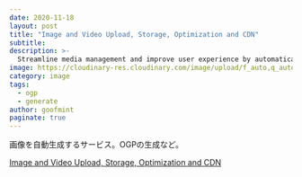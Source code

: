```yaml
---
date: 2020-11-18
layout: post
title: "Image and Video Upload, Storage, Optimization and CDN"
subtitle: 
description: >-
  Streamline media management and improve user experience by automatically delivering images and videos, enhanced and optimized for every user.
image: https://cloudinary-res.cloudinary.com/image/upload/f_auto,q_auto/v1593436815/website/Cld_SocShare_Card_FB.png
category: image
tags:
  - ogp
  - generate
author: goofmint
paginate: true
---
```

画像を自動生成するサービス。OGPの生成など。

[Image and Video Upload, Storage, Optimization and CDN](https://cloudinary.com/)
